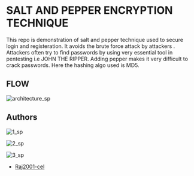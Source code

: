 
# SALT AND PEPPER ENCRYPTION TECHNIQUE
This repo is demonstration of salt and pepper technique used to secure 
login and registeration. It avoids the brute force attack by attackers
. Attackers often try to find passwords by using very essential tool in 
pentesting i.e JOHN THE RIPPER. Adding pepper makes it very difficult to crack 
passwords. Here the hashing algo used is MD5.

## FLOW 
![architecture_sp](https://user-images.githubusercontent.com/62689742/159015860-fc494a0c-f34e-4a81-bf51-e9c8abe6fd90.png)



## Authors
![1_sp](https://user-images.githubusercontent.com/62689742/159013598-3f04cbd2-cd73-439b-98db-569ce390ef82.png)



![2_sp](https://user-images.githubusercontent.com/62689742/159013637-5c626332-c354-4587-ac5e-a11d654e1869.png)


![3_sp](https://user-images.githubusercontent.com/62689742/159013673-f9dea145-69ac-4c83-984f-37dc8423c81c.png)


- [Raj2001-cel](https://github.com/Raj2001-cel)
